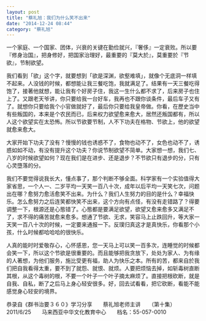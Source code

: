```yaml
---
layout: post
title: "蔡礼旭：我们为什么笑不出来"
date: "2014-12-24 08:44"
category: "蔡礼旭"
---
```


一个家庭、一个国家、团体，兴衰的关键在勤俭就兴，『奢侈』一定衰败。所以要『修身治国』，把身修好，把国家治理好，最重要的『莫大於』，莫重要於『节欲』，节制欲望。

我们看到「欲」这个字，就要想到「欲是深渊，欲壑难填」，就像个无底洞一样填不起来。人没钱的时候，都想能让我三餐吃饱，我就满足了。结果有一天三餐吃得饱了，接著他就想，能让我有个好房子住，我这一生什么都不求了，后来房子也住上了。又跟老天爷讲，你只要给我一台好车，我再也不跟你谈条件，最后车子又有了。就想你只要给我个小官做就好了，最后你只要给我皇帝做。你看，在歷史当中有些叛国的，本来是个农民而已，后来权力欲望愈来愈大，居然还叛国都有，所以人这个欲望实在太恐怖。所以节欲要节制，人不下功夫在格物、节欲上，他的欲望就愈来愈大。

大家开始下功夫了没有？慢慢的钱也诱惑不了，食物也动不了，女色也动不了，诱惑如如不动，有没有提升这个功夫？你说节制欲望不简单。大家想一想，我们七、八岁的时候欲望如何？现在我们是在进步、还是退步？不节欲只有退步的分，只有心灵墮落的分。

我们不要觉得说我长大，懂点事了，那个判断不够全面。科学家有一个实验值得大家省思，一个人一、二岁平均一天笑一百八十次，成年以后平均一天笑七次，问题出在哪？愈努力愈活愈笑不出来。为什么？我们人生努力的目的是什么？幸福快乐。怎么愈努力之后连笑都快笑不出来，这个方向有点怪，有没有走错路了？得要调整一下，根源还是心態错了。心態都是要满足欲望，欲望又愈来愈多又满足不了，求不得的痛苦就愈来愈多。想通了节欲、无求，笑容马上止跌回升，等大家一天笑一百八十次的时候，一定要来通报一下。反璞归真这才是真快乐，你看那个小孩，什么时候都哈哈哈的很快乐。

人真的能时时爱敬存心，心怀感恩，您一天马上可以笑一百多次，连睡觉的时候都会笑一下，所以这个节欲是很重要的。而且能够把我贪放下，处处为家人、为有缘的人著想，为他们服务，施比受更有福，助人为快乐之本。所有的苦，都来自於我们把自我看得太重，要不到了就怨、就恨、就烦。人要把烦恼去掉，如斩毒树直断其根，从这个毒树的根，不要一个叶子一个叶子摘太麻烦了。直接把根砍断，就是自我、自私，断了之后马上身心轻安很多。好，回去试看看，把它砍断，看能不能感觉身心轻安的境界。

恭录自《群书治要３６０》学习分享　　蔡礼旭老师主讲　　（第十集）　　2011/6/25　　马来西亚中华文化教育中心　　档名：55-057-0010
